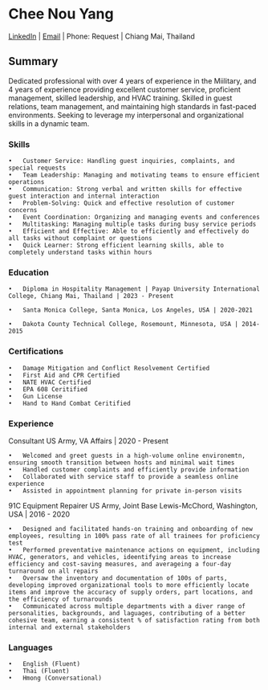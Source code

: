 # Chee Nou Yang

 [LinkedIn](https://www.linkedin.com/in/yangcn/) | [Email](mailto://Cnyang0326@gmail.com) | Phone: Request | Chiang Mai, Thailand

## Summary

Dedicated professional with over 4 years of experience in the Miilitary, and 4 years of experience providing excellent customer service, proficient management, skilled leadership, and HVAC training. Skilled in guest relations, team management, and maintaining high standards in fast-paced environments. Seeking to leverage my interpersonal and organizational skills in a dynamic team.

### Skills

	•	Customer Service: Handling guest inquiries, complaints, and special requests
	•	Team Leadership: Managing and motivating teams to ensure efficient operations
	•	Communication: Strong verbal and written skills for effective guest interaction and internal interaction
	•	Problem-Solving: Quick and effective resolution of customer concerns
	•	Event Coordination: Organizing and managing events and conferences
	•	Multitasking: Managing multiple tasks during busy service periods
	•	Efficient and Effective: Able to efficiently and effectively do all tasks without complaint or questions
	•	Quick Learner: Strong efficient learning skills, able to completely understand tasks within hours

### Education

	•	Diploma in Hospitality Management | Payap University International College, Chiang Mai, Thailand | 2023 - Present

	•	Santa Monica College, Santa Monica, Los Angeles, USA | 2020-2021

	•	Dakota County Technical College, Rosemount, Minnesota, USA | 2014-2015


### Certifications

	•	Damage Mitigation and Conflict Resolvement Certified
	•	First Aid and CPR Certified
	•	NATE HVAC Certified
	•	EPA 608 Ceritified
	•	Gun License
	•	Hand to Hand Combat Ceritified
 
### Experience

Consultant
US Army, VA Affairs | 2020 - Present

	•	Welcomed and greet guests in a high-volume online environemtn, ensuring smooth transition between hosts and minimal wait times
	•	Handled customer complaints and efficiently provide information
	•	Collaborated with service staff to provide a seamless online experience
	•	Assisted in appointment planning for private in-person visits

91C Equipment Repairer
US Army, Joint Base Lewis-McChord, Washington, USA | 2016 - 2020

	•	Designed and facilitated hands-on training and onboarding of new employees, resulting in 100% pass rate of all trainees for proficiency test
	•	Performed preventative maintenance actions on equipment, including HVAC, generators, and vehicles, ideentifying areas to increase efficiency and cost-saving measures, and averageing a four-day turnaround on all repairs
	•	Oversaw the inventory and documentation of 100s of parts, developing improved organizational tools to more efficiently locate items and improve the accuracy of supply orders, part locations, and the efficiency of turnarounds
	•	Communicated across multiple departments with a diver range of personalities, backgrounds, and laguages, contributing of a better cohesive team, earning a consistent % of satisfaction rating from both internal and external stakeholders
 	




### Languages

	•	English (Fluent)
	•	Thai (Fluent)
	•	Hmong (Conversational)

